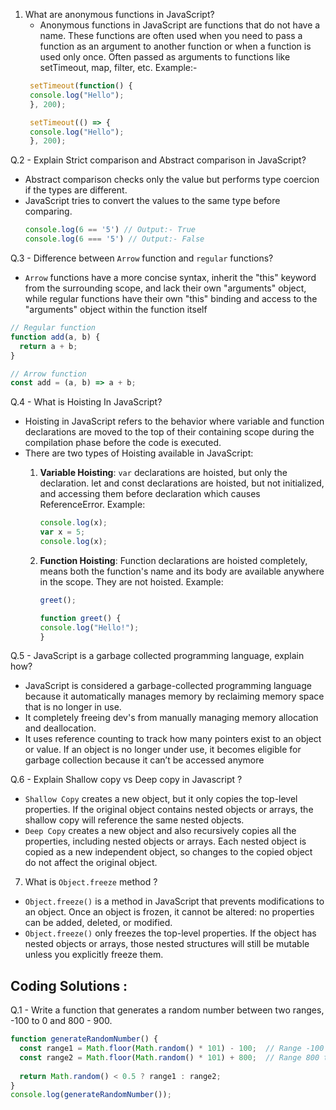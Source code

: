 1. What are anonymous functions in JavaScript?
   * Anonymous functions in JavaScript are functions that do not have a name. These functions are often used when you need to pass a function as an argument to another function or when a function is used only once.  Often passed as arguments to functions like setTimeout, map, filter, etc. 
   Example:- 
   ```js
    setTimeout(function() {
    console.log("Hello");
    }, 200);

    setTimeout(() => {
    console.log("Hello");
    }, 200);
   ```
   

Q.2 - Explain Strict comparison and Abstract comparison in JavaScript?
 * Abstract comparison checks only the value but performs type coercion if the types are different.
 * JavaScript tries to convert the values to the same type before comparing.
   ```js
   console.log(6 == '5') // Output:- True
   console.log(6 === '5') // Output:- False
   ```
   
Q.3 - Difference between `Arrow` function and `regular` functions?
 * `Arrow` functions have a more concise syntax, inherit the "this" keyword from the surrounding scope, and lack their own "arguments" object, while regular functions have their own "this" binding and access to the "arguments" object within the function itself

```js
// Regular function
function add(a, b) {
  return a + b;
}

// Arrow function
const add = (a, b) => a + b;
```


Q.4 - What is Hoisting In JavaScript?
 * Hoisting in JavaScript refers to the behavior where variable and function declarations are moved to the top of their containing scope during the compilation phase before the code is executed.
 * There are two types of Hoisting available in JavaScript:
    1. **Variable Hoisting**: `var` declarations are hoisted, but only the declaration. let and const declarations are hoisted, but not initialized, and accessing them before declaration which causes ReferenceError.
    Example:
        ```js
        console.log(x);
        var x = 5;
        console.log(x); 
        ```

    2. **Function Hoisting**: Function declarations are hoisted completely, means both the function's name and its body are available anywhere in the scope. They are not hoisted. 
    Example:
        ```js
        greet();

        function greet() {
        console.log("Hello!");
        }
        ```

Q.5 - JavaScript is a garbage collected programming language, explain how?
 * JavaScript is considered a garbage-collected programming language because it automatically manages memory by reclaiming memory space that is no longer in use.
 * It completely freeing dev's from manually managing memory allocation and deallocation.
 * It uses reference counting to track how many pointers exist to an object or value. If an object is no longer under use, it becomes eligible for garbage collection because it can’t be accessed anymore

Q.6 - Explain Shallow copy vs Deep copy in Javascript ?
 * `Shallow Copy` creates a new object, but it only copies the top-level properties. If the original object contains nested objects or arrays, the shallow copy will reference the same nested objects.
 * `Deep Copy` creates a new object and also recursively copies all the properties, including nested objects or arrays. Each nested object is copied as a new independent object, so changes to the copied object do not affect the original object.
 
7. What is `Object.freeze` method ?
 * `Object.freeze()` is a method in JavaScript that prevents modifications to an object. Once an object is frozen, it cannot be altered: no properties can be added, deleted, or modified.
 * `Object.freeze()` only freezes the top-level properties. If the object has nested objects or arrays, those nested structures will still be mutable unless you explicitly freeze them.

## Coding Solutions :

Q.1 - Write a function that generates a random number between two ranges, -100 to 0 and 800 - 900.
```js
function generateRandomNumber() {
  const range1 = Math.floor(Math.random() * 101) - 100;  // Range -100 to 0
  const range2 = Math.floor(Math.random() * 101) + 800;  // Range 800 to 900
  
  return Math.random() < 0.5 ? range1 : range2;
}
console.log(generateRandomNumber());
```